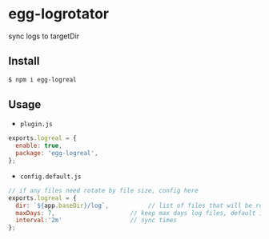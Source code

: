 # egg-logrotator

sync logs to targetDir 

## Install

```bash
$ npm i egg-logreal
```

## Usage

- `plugin.js`

```js
exports.logreal = {
  enable: true,
  package: 'egg-logreal',
};
```

- `config.default.js`

```js
// if any files need rotate by file size, config here
exports.logreal = {
  dir: `${app.baseDir}/log`,           // list of files that will be rotated by hour
  maxDays: 7,                     // keep max days log files, default is `7`. Set `0` to keep all logs
  interval:'2m'                   // sync times  
};
```
